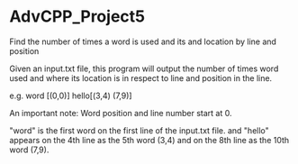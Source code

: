 # AdvCPP_Project5
Find the number of times a word is used and its and location by line and position


Given an input.txt file, this program will output the number of times word used and where its location is in respect to line and position in the line.

e.g.
word [(0,0)]
hello[(3,4) (7,9)]

An important note: Word position and line number start at 0.

"word" is the first word on the first line of the input.txt file. 
and "hello" appears on the 4th line as the 5th word (3,4) and on the 8th line as the 10th word (7,9).
